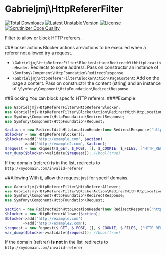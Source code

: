 Gabrieljmj\HttpRefererFilter
============================
[![Total Downloads](https://poser.pugx.org/gabrieljmj/httprefererfilter/downloads.png)](https://packagist.org/packages/gabrieljmj/httprefererfilter) [![Latest Unstable Version](https://poser.pugx.org/gabrieljmj/httprefererfilter/v/unstable.png)](https://packagist.org/packages/gabrieljmj/httprefererfilter) [![License](https://poser.pugx.org/gabrieljmj/httprefererfilter/license.png)](https://packagist.org/packages/gabrieljmj/httprefererfilter) [![Scrutinizer Code Quality](https://scrutinizer-ci.com/g/GabrielJMJ/SetEase/badges/quality-score.png?b=master)](https://scrutinizer-ci.com/g/GabrielJMJ/HttpRefererFilter/?branch=master)

Filter to allow or block HTTP referers.

##Blocker actions
Blocker actions are actions to be executed when a referer not allowed try a request.
* ```\Gabrieljmj\HttpRefererFilter\BlockerAction\RedirectWithHttpLocationHeader```: Redirects to some address. Pass on constructor an instance of ```\Symfony\Component\HttpFoundation\RedirectResponse```.
* ```\Gabrieljmj\HttpRefererFilter\BlockerAction\PageContent```: Add on the page a content. Pass on constructor the content (string) and an instance of ```\Symfony\Component\HttpFoundation\RedirectResponse```.

##Blocking
You can block specifc HTTP referers.
####Example
```php
use Gabrieljmj\HttpRefererFilter\HttpRefererBlocker;
use Gabrieljmj\HttpRefererFilter\BlockerAction\RedirectWithHttpLocationHeader;
use Symfony\Component\HttpFoundation\RedirectResponse;
use Symfony\Component\HttpFoundation\Request;

$action = new RedirectWithHttpLocationHeader(new RedirectResponse('http://mydomain.com/invalid-referer');
$blocker = new HttpRefererBlocker();
$blocker->add('http://example.com', $action)
        ->add('http://example2.com', $action);
$request = new Request($_GET, $_POST, [], $_COOKIE, $_FILES, ['HTTP_REFERER' => 'http://example_valid.com']);
var_dump($blocker->validate($request)); //bool(true)
```
If the domain (referer) **is** in the list, redirects to ```http://mydomain.com/invalid-referer```.

##Allowing
With it, allow the request just for specif domains.
```php
use Gabrieljmj\HttpRefererFilter\HttpRefererAllower;
use Gabrieljmj\HttpRefererFilter\BlockerAction\RedirectWithHttpLocationHeader;
use Symfony\Component\HttpFoundation\RedirectResponse;
use Symfony\Component\HttpFoundation\Request;

$action = new RedirectWithHttpLocationHeader(new RedirectResponse('http://mydomain.com/invalid-referer');
$blocker = new HttpRefererAllower($action);
$blocker->add('http://example.com')
        ->add('http://example2.com');
$request = new Request($_GET, $_POST, [], $_COOKIE, $_FILES, ['HTTP_REFERER' => 'http://example1.com']);
var_dump($blocker->validate($request)); //bool(true)
```
If the domain (referer) **is not** in the list, redirects to ```http://mydomain.com/invalid-referer```.